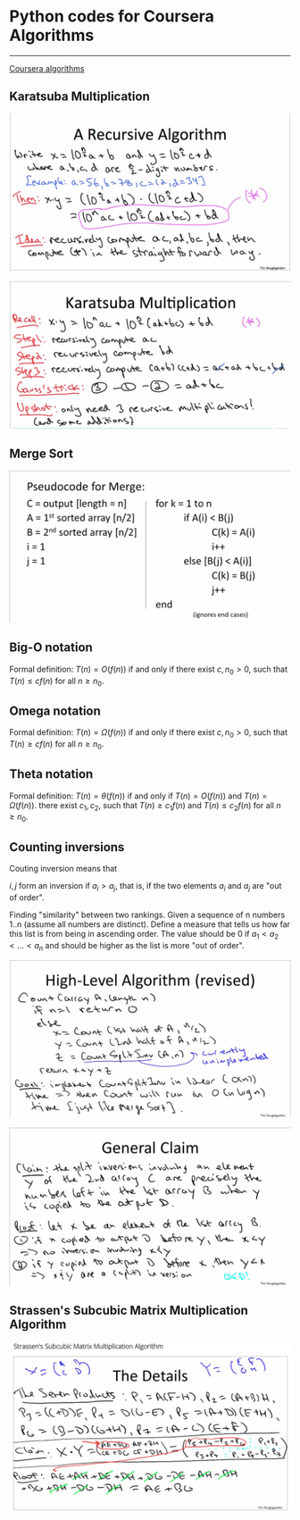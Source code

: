 # Python codes for Coursera Algorithms

---

[Coursera algorithms](https://www.coursera.org/learn/algorithms-divide-conquer/lecture/NtFU9/merge-sort-pseudocode)


## Karatsuba Multiplication

![alt text](./pic/Selection_003.png)


![alt text](./pic/Selection_004.png)



## Merge Sort

![alt text](./pic/Selection_005.png)

## Big-O notation

Formal definition: $T(n) = O(f(n))$ if and only if there exist $c, n_0 > 0$, such that $T(n) \leq cf(n)$ for all $n \geq n_0$.


## Omega notation

Formal definition: $T(n) = \Omega(f(n))$ if and only if there exist $c, n_0 > 0$, such that $T(n) \geq cf(n)$ for all $n \geq n_0$.

## Theta notation

Formal definition: $T(n)=\theta(f(n))$ if and only if $T(n)=O(f(n))$ and $T(n)=\Omega(f(n))$. 
there exist $c_1, c_2$, such that $T(n) \geq c_1 f(n)$ and $T(n) \leq c_2 f(n)$ for all $n \geq n_0$.

## Counting inversions

Couting inversion means that 

 $i, j$ form an inversion if $a_i > a_j$, that is, if the two elements $a_i$ and $a_j$ are "out of order".

Finding "similarity" between two rankings. Given a sequence of n numbers 1..n (assume all numbers are distinct). Define a measure that tells us how far this list is from being in ascending order.  The value should be 0 if $a_1 < a_2 < ... < a_n$ and 
should be higher as the list is more "out of order".

![alt text](./pic/Selection_031.png)

![alt text](./pic/Selection_032.png)


## Strassen's Subcubic Matrix Multiplication Algorithm

![alt text](./pic/Selection_033.png)











